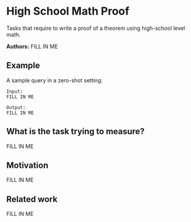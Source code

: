 # High School Math Proof

Tasks that require to write a proof of a theorem using high-school level math.

**Authors:** FILL IN ME

## Example

A sample query in a zero-shot setting:

```
Input:
FILL IN ME

Output:
FILL IN ME
```

## What is the task trying to measure?

FILL IN ME

## Motivation

FILL IN ME

## Related work

FILL IN ME